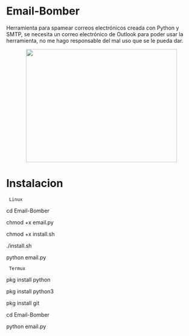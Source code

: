 # Email-Bomber
Herramienta para spamear correos electrónicos creada con Python y SMTP, se necesita un correo electrónico de Outlook para poder usar la herramienta, no me hago responsable del mal uso que se le pueda dar.

<p align="center"> <img width="400" height="300" src="enlace "> </p>


# Instalacion

     Linux

cd Email-Bomber

chmod +x email.py

chmod +x install.sh

./install.sh

python email.py


     Termux

pkg install python 

pkg install python3 

pkg install git

cd Email-Bomber 

python email.py
